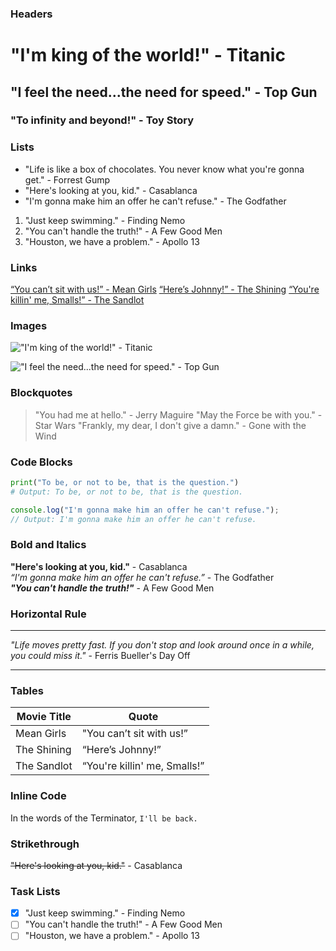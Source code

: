 ### Headers

# "I'm king of the world!" - Titanic

## "I feel the need...the need for speed." - Top Gun

### "To infinity and beyond!" - Toy Story

### Lists

- "Life is like a box of chocolates. You never know what you're gonna get." - Forrest Gump
- "Here's looking at you, kid." - Casablanca
- "I'm gonna make him an offer he can't refuse." - The Godfather

1. "Just keep swimming." - Finding Nemo
2. "You can't handle the truth!" - A Few Good Men
3. "Houston, we have a problem." - Apollo 13

### Links

[“You can’t sit with us!” - Mean Girls](https://www.imdb.com/title/tt0377092/)
[“Here’s Johnny!” - The Shining](https://www.imdb.com/title/tt0081505/)
[“You're killin' me, Smalls!” - The Sandlot](https://www.imdb.com/title/tt0108037/)

### Images

!["I'm king of the world!" - Titanic](https://www.imdb.com/title/tt0120338/mediaviewer/rm1291722240/)

!["I feel the need...the need for speed." - Top Gun](https://www.imdb.com/title/tt0092099/mediaviewer/rm1880315904/)

### Blockquotes

> "You had me at hello." - Jerry Maguire
> "May the Force be with you." - Star Wars
> "Frankly, my dear, I don't give a damn." - Gone with the Wind

### Code Blocks

```python
print("To be, or not to be, that is the question.")
# Output: To be, or not to be, that is the question.
```

```javascript
console.log("I'm gonna make him an offer he can't refuse.");
// Output: I'm gonna make him an offer he can't refuse.
```

### Bold and Italics

**"Here's looking at you, kid."** - Casablanca  
_“I'm gonna make him an offer he can't refuse.”_ - The Godfather  
**_"You can't handle the truth!"_** - A Few Good Men

### Horizontal Rule

---

_"Life moves pretty fast. If you don't stop and look around once in a while, you could miss it."_ - Ferris Bueller's Day Off

---

### Tables

| Movie Title | Quote                        |
| ----------- | ---------------------------- |
| Mean Girls  | "You can’t sit with us!”     |
| The Shining | “Here’s Johnny!”             |
| The Sandlot | “You're killin' me, Smalls!” |

### Inline Code

In the words of the Terminator, `I'll be back.`

### Strikethrough

~~"Here's looking at you, kid."~~ - Casablanca

### Task Lists

- [x] "Just keep swimming." - Finding Nemo
- [ ] "You can't handle the truth!" - A Few Good Men
- [ ] "Houston, we have a problem." - Apollo 13
